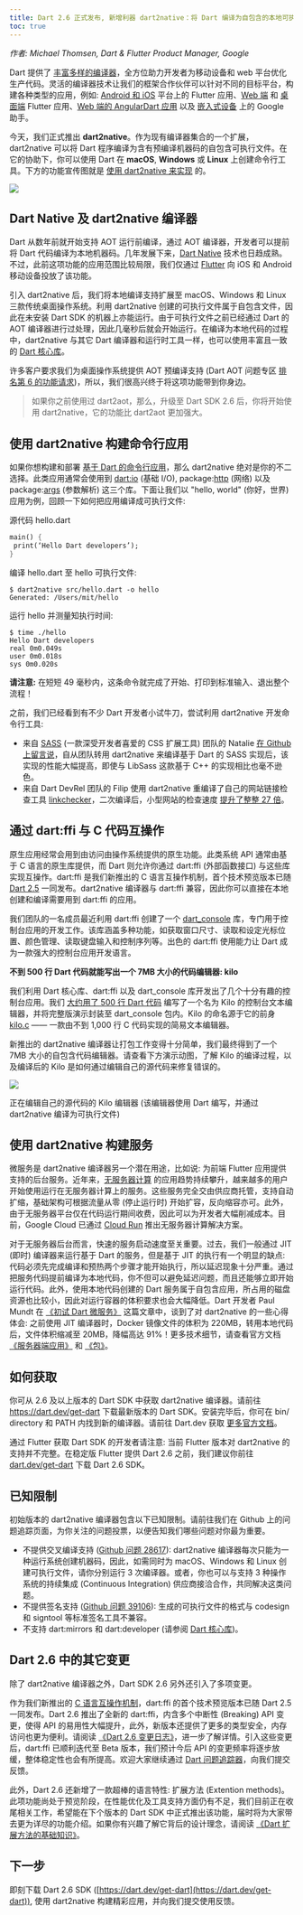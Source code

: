 ```yaml
---
title: Dart 2.6 正式发布, 新增利器 dart2native：将 Dart 编译为自包含的本地可执行文件
toc: true
---
```


*作者: Michael Thomsen, Dart & Flutter Product Manager, Google*

Dart 提供了 [丰富多样的编译器](https://dart.dev/platforms)，全方位助力开发者为移动设备和 web 平台优化生产代码。灵活的编译器技术让我们的框架合作伙伴可以针对不同的目标平台，构建各种类型的应用，例如: [Android 和 iOS](https://flutter.dev/docs) 平台上的 Flutter 应用、[Web 端](https://flutter.dev/web) 和 [桌面端](https://github.com/flutter/flutter/wiki/Desktop-shells) Flutter 应用、[Web 端的 AngularDart 应用](https://angulardart.dev) 以及 [嵌入式设备](https://mp.weixin.qq.com/s/xVmilQeiveA8XZNU0g668Q) 上的 Google 助手。

今天，我们正式推出 **dart2native**。作为现有编译器集合的一个扩展，dart2native 可以将 Dart 程序编译为含有预编译机器码的自包含可执行文件。在它的协助下，你可以使用 Dart 在 **macOS**, **Windows** 或 **Linux** 上创建命令行工具。下方的功能宣传图就是 [使用 dart2native 来实现](https://gist.github.com/mit-mit/faec2bfc1d1cef7cd09df917e531c5c0) 的。

![]({{site.flutter-files-cn}}posts/images/2021/05/H1ZCVn.gif)

## **Dart Native 及 dart2native 编译器**

Dart 从数年前就开始支持 AOT 运行前编译，通过 AOT 编译器，开发者可以提前将 Dart 代码编译为本地机器码。几年发展下来，[Dart Native](https://dart.dev/platforms) 技术也日趋成熟。不过，此前这项功能的应用范围比较局限，我们仅通过 [Flutter](https://flutter.dev) 向 iOS 和 Android 移动设备投放了该功能。

引入 dart2native 后，我们将本地编译支持扩展至 macOS、Windows 和 Linux 三款传统桌面操作系统。利用 dart2native 创建的可执行文件属于自包含文件，因此在未安装 Dart SDK 的机器上亦能运行。由于可执行文件之前已经通过 Dart 的 AOT 编译器进行过处理，因此几毫秒后就会开始运行。在编译为本地代码的过程中，dart2native 与其它 Dart 编译器和运行时工具一样，也可以使用丰富且一致的 [Dart 核心库](https://dart.dev/guides/libraries)。

许多客户要求我们为桌面操作系统提供 AOT 预编译支持 (Dart AOT 问题专区 [排名第 6 的功能请求](https://github.com/dart-lang/sdk/issues/36915))，所以，我们很高兴终于将这项功能带到你身边。

> 如果你之前使用过 dart2aot，那么，升级至 Dart SDK 2.6 后，你将开始使用 dart2native，它的功能比 dart2aot 更加强大。

## **使用 dart2native 构建命令行应用**

如果你想构建和部署 [基于 Dart 的命令行应用](https://dart.dev/tutorials/server/cmdline)，那么 dart2native 绝对是你的不二选择。此类应用通常会使用到 [dart:io](https://api.dart.dev/stable/2.6.1/dart-io/dart-io-library.html) (基础 I/O), package:[http](https://pub.dev/packages/http) (网络) 以及 package:[args](https://pub.dev/packages/args) (参数解析) 这三个库。下面让我们以 "hello, world" (你好，世界) 应用为例，回顾一下如何把应用编译成可执行文件:

源代码 hello.dart

```dart
main() {
 print(‘Hello Dart developers’);
}
```

编译 hello.dart 至 hello 可执行文件:

```console
$ dart2native src/hello.dart -o hello
Generated: /Users/mit/hello
```

运行 hello 并测量知执行时间:

```console
$ time ./hello
Hello Dart developers
real 0m0.049s
user 0m0.018s
sys 0m0.020s
```

**请注意:** 在短短 49 毫秒内，这条命令就完成了开始、打印到标准输入、退出整个流程！

之前，我们已经看到有不少 Dart 开发者小试牛刀，尝试利用 dart2native 开发命令行工具:

* 来自 [SASS](https://sass-lang.com/) (一款深受开发者喜爱的 CSS 扩展工具) 团队的 Natalie [在 Github 上留言说](https://github.com/dart-lang/sdk/issues/32894#issuecomment-513975562)，自从团队转用 dart2native 来编译基于 Dart 的 SASS 实现后，该实现的性能大幅提高，即使与 LibSass 这款基于 C++ 的实现相比也毫不逊色。
* 来自 Dart DevRel 团队的 Filip 使用 dart2native 重编译了自己的网站链接检查工具 [linkchecker](https://github.com/filiph/linkcheck/)，二次编译后，小型网站的检查速度 [提升了整整 27 倍](https://github.com/filiph/linkcheck/issues/7#issuecomment-496308288)。

## **通过 dart:ffi 与 C 代码互操作**

原生应用经常会用到由访问由操作系统提供的原生功能。此类系统 API 通常由基于 C 语言的原生库提供，而 Dart 则允许你通过 dart:ffi (外部函数接口) 与这些库实现互操作。dart:ffi 是我们新推出的 C 语言互操作机制，首个技术预览版本已随 [Dart 2.5](https://mp.weixin.qq.com/s?__biz=MzAwODY4OTk2Mg==&mid=2652050716&idx=1&sn=8f417c47868404bf55f9878f69f8c7e4&scene=21#wechat_redirect) 一同发布。dart2native 编译器与 dart:ffi 兼容，因此你可以直接在本地创建和编译需要用到 dart:ffi 的应用。

我们团队的一名成员最近利用 dart:ffi 创建了一个 [dart_console](https://pub.dev/packages/dart_console) 库，专门用于控制台应用的开发工作。该库涵盖多种功能，如获取窗口尺寸、读取和设定光标位置、颜色管理、读取键盘输入和控制序列等。出色的 dart:ffi 使用能力让 Dart 成为一款强大的控制台应用开发语言。

**不到 500 行 Dart 代码就能写出一个 7MB 大小的代码编辑器: kilo**

我们利用 Dart 核心库、dart:ffi 以及 dart_console 库开发出了几个十分有趣的控制台应用。我们 [大约用了 500 行 Dart 代码](https://github.com/timsneath/dart_console/blob/master/example/kilo.dart) 编写了一个名为 Kilo 的控制台文本编辑器，并将完整版演示封装至 dart_console 包内。Kilo 的命名源于它的前身 [kilo.c](https://github.com/antirez/kilo/blob/master/kilo.c) —— 一款由不到 1,000 行 C 代码实现的简易文本编辑器。

新推出的 dart2native 编译器让打包工作变得十分简单，我们最终得到了一个 7MB 大小的自包含代码编辑器。请查看下方演示动图，了解 Kilo 的编译过程，以及编译后的 Kilo 是如何通过编辑自己的源代码来修复错误的。

![]({{site.flutter-files-cn}}posts/images/2021/05/frVHPl.gif)

正在编辑自己的源代码的 Kilo 编辑器 (该编辑器使用 Dart 编写，并通过 dart2native 编译为可执行文件)

## **使用 dart2native 构建服务**

微服务是 dart2native 编译器另一个潜在用途，比如说: 为前端 Flutter 应用提供支持的后台服务。近年来，[无服务器计算](https://en.wikipedia.org/wiki/Serverless_computing) 的应用趋势持续攀升，越来越多的用户开始使用运行在无服务器计算上的服务。这些服务完全交由供应商托管，支持自动扩缩，基础架构可根据流量从零 (停止运行时) 开始扩容，反向缩容亦可。此外，由于无服务器平台仅在代码运行期间收费，因此可以为开发者大幅削减成本。目前，Google Cloud 已通过 [Cloud Run](https://cloud.google.com/run/) 推出无服务器计算解决方案。

对于无服务器后台而言，快速的服务启动速度至关重要。过去，我们一般通过 JIT (即时) 编译器来运行基于 Dart 的服务，但是基于 JIT 的执行有一个明显的缺点: 代码必须先完成编译和预热两个步骤才能开始执行，所以延迟现象十分严重。通过把服务代码提前编译为本地代码，你不但可以避免延迟问题，而且还能够立即开始运行代码。此外，使用本地代码创建的 Dart 服务属于自包含应用，所占用的磁盘资源也比较小，因此对运行容器的体积要求也会大幅降低。Dart 开发者 Paul Mundt 在 [《初试 Dart 微服务》](https://itnext.io/experiments-with-dart-microservices-fa117aa408c7) 这篇文章中，谈到了对 dart2native 的一些心得体会: 之前使用 JIT 编译器时，Docker 镜像文件的体积为 220MB，转用本地代码后，文件体积缩减至 20MB，降幅高达 91%！更多技术细节，请查看官方文档 [《服务器端应用》](https://dart.dev/tutorials/server/httpserver) 和 [《包》](https://dart.dev/server/libraries#server-packages)。

## **如何获取**

你可从 2.6 及以上版本的 Dart SDK 中获取 dart2native 编译器。请前往 https://dart.dev/get-dart 下载最新版本的 Dart SDK。安装完毕后，你可在 bin/ directory 和 PATH 内找到新的编译器。请前往 Dart.dev 获取 [更多官方文档](https://dart.dev/tools/dart2native)。

通过 Flutter 获取 Dart SDK 的开发者请注意: 当前 Flutter 版本对 dart2native 的支持并不完整。在稳定版 Flutter 提供 Dart 2.6 之前，我们建议你前往 [dart.dev/get-dart](https://dart.dev/get-dart) 下载 Dart 2.6 SDK。

## **已知限制**

初始版本的 dart2native 编译器包含以下已知限制。请前往我们在 Github 上的问题追踪页面，为你关注的问题投票，以便告知我们哪些问题对你最为重要。

* 不提供交叉编译支持 ([Github 问题 28617](https://github.com/dart-lang/sdk/issues/28617)): dart2native 编译器每次只能为一种运行系统创建机器码，因此，如需同时为 macOS、Windows 和 Linux 创建可执行文件，请你分别运行 3 次编译器。或者，你也可以与支持 3 种操作系统的持续集成 (Continuous Integration) 供应商接洽合作，共同解决这类问题。
* 不提供签名支持 ([Github 问题 39106](https://github.com/dart-lang/sdk/issues/39106)): 生成的可执行文件的格式与 codesign 和 signtool 等标准签名工具不兼容。
* 不支持 dart:mirrors 和 dart:developer (请参阅 [Dart 核心库](https://dart.dev/guides/libraries))。

## **Dart 2.6 中的其它变更**

除了 dart2native 编译器之外，Dart SDK 2.6 另外还引入了多项变更。

作为我们新推出的 [C 语言互操作机制](https://dart.dev/guides/libraries/c-interop)，dart:ffi 的首个技术预览版本已随 Dart 2.5 一同发布。Dart 2.6 推出了全新的 dart:ffi，内含多个中断性 (Breaking) API 变更，使得 API 的易用性大幅提升，此外，新版本还提供了更多的类型安全，内存访问也更为便利。请阅读 [《Dart 2.6 变更日志》](https://github.com/dart-lang/sdk/blob/master/CHANGELOG.md#foreign-function-interface-dartffi)，进一步了解详情。引入这些变更后，dart:ffi 已顺利迭代至 Beta 版本，我们预计今后 API 的变更频率将逐步放缓，整体稳定性也会有所提高。欢迎大家继续通过 [Dart 问题追踪器](https://github.com/dart-lang/sdk/issues)，向我们提交反馈。

此外，Dart 2.6 还新增了一款超棒的语言特性: 扩展方法 (Extention methods)。此项功能尚处于预览阶段，在性能优化及工具支持方面仍有不足，我们目前正在收尾相关工作，希望能在下个版本的 Dart SDK 中正式推出该功能，届时将为大家带去更为详尽的功能介绍。如果你有兴趣了解它背后的设计理念，请阅读 [《Dart 扩展方法的基础知识》](https://medium.com/dartlang/extension-methods-2d466cd8b308)。

## **下一步**

即刻下载 Dart 2.6 SDK ([https://dart.dev/get-dart](https://dart.dev/get-dart)), 使用 dart2native 构建精彩应用，并向我们提交使用反馈。
